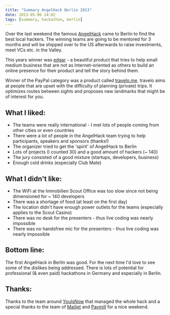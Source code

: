 ```yaml
---
title: "Summary AngelHack Berlin 2013"
date: 2013-05-06 14:02
tags: [summary, hackathon, berlin]
---
```

Over the last weekend the famous [AngelHack](http://angelhack.com/) came to Berlin to find the best local hackers. The winning teams are going to be mentored for 3 months and will be shipped over to the US afterwards to raise investments, meet VCs etc. in the Valley.

<!-- more --> 

This years winner was [edgar](http://www.hackathon.io/edgar) - a beautiful product that tries to help small medium business that are not as Internet-oriented as others to build an online presence for their product and tell the story behind them.

Winner of the PayPal category was a product called [travelo.me](http://travelo.me/). travelo aims at people that are upset with the difficulty of planning (private) trips. It optimizes routes between sights and proposes new landmarks that might be of interest for you.

What I liked:
--
- The teams were really international - I met lots of people coming from other cities or even countries
- There were a lot of people in the AngelHack team trying to help participants, speakers and sponsors (thanks!)
- The organizer tried to get the 'spirit' of AngelHack to Berlin
- Lots of projects (I counted 30) and a good amount of hackers (~ 140)
- The jury consisted of a good mixture (startups, developers, business)
- Enough cold drinks (especially Club Mate)

What I didn't like:
--
- The WiFi at the Immobilien Scout Office was too slow since not being dimensioned for ~ 140 developers
- There was a shortage of food (at least on the first day)
- The location didn't have enough power outlets for the teams (especially applies to the Scout Casino)
- There was no desk for the presenters - thus live coding was nearly impossible
- There was no handsfree mic for the presenters - thus live coding was nearly impossible

Bottom line:
--
The first AngelHack in Berlin was good. For the next time I'd love to see some of the dislikes being addressed. There is lots of potential for professional (& even paid) hackathons in Germany and especially in Berlin.

Thanks:
--

Thanks to the team around [YouIsNow](http://www.youisnow.de/) that managed the whole hack and a special thanks to the team of [Mailjet](http://mailjet.com) and [Paymill](http://www.paymill.com) for a nice weekend.
